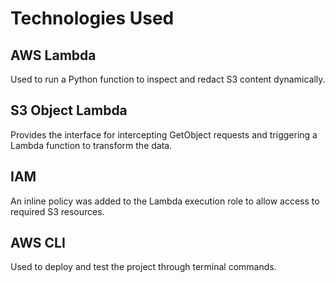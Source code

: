 # Technologies Used

## AWS Lambda
Used to run a Python function to inspect and redact S3 content dynamically.

## S3 Object Lambda
Provides the interface for intercepting GetObject requests and triggering a Lambda function to transform the data.

## IAM
An inline policy was added to the Lambda execution role to allow access to required S3 resources.

## AWS CLI
Used to deploy and test the project through terminal commands.
